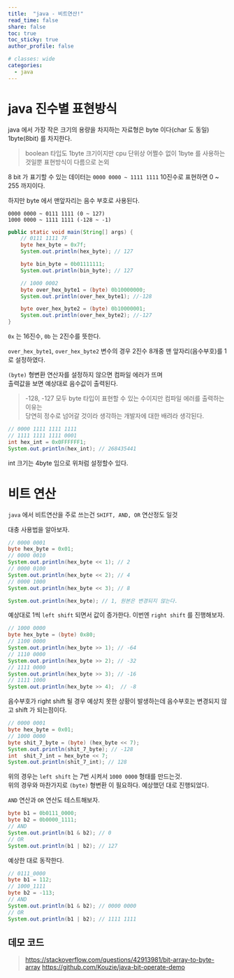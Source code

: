 ```yaml
---
title:  "java - 비트연산!"
read_time: false
share: false
toc: true
toc_sticky: true
author_profile: false

# classes: wide
categories:
  - java
---
```


# java 진수별 표현방식   

java 에서 가장 작은 크기의 용량을 차지하는 자료형은 byte 이다(char 도 동일)  
1byte(8bit) 를 차지한다.  

> boolean 타입도 1byte 크기이지만 cpu 단위상 어쩔수 없이 1byte 를 사용하는 것일뿐 표현방식이 다름으로 논외

8 bit 가 표기할 수 있는 데이터는 `0000 0000 ~ 1111 1111`
10진수로 표현하면 0 ~ 255 까지이다.  

하지만 byte 에서 맨앞자리는 음수 부호로 사용된다.  

```
0000 0000 ~ 0111 1111 (0 ~ 127)
1000 0000 ~ 1111 1111 (-128 ~ -1)
```


```java
public static void main(String[] args) {
    // 0111 1111 7F
    byte hex_byte = 0x7f;
    System.out.println(hex_byte); // 127

    byte bin_byte = 0b01111111;
    System.out.println(bin_byte); // 127

    // 1000 0002
    byte over_hex_byte1 = (byte) 0b10000000;
    System.out.println(over_hex_byte1); //-128

    byte over_hex_byte2 = (byte) 0b10000001;
    System.out.println(over_hex_byte2); //-127
}
```

`0x` 는 16진수, `0b` 는 2진수를 뜻한다.  

`over_hex_byte1`, `over_hex_byte2` 변수의 경우 2진수 8개중 맨 앞자리(음수부호)를 1로 설정하였다.  

`(byte)` 형변환 연산자를 설정하지 않으면 컴파일 에러가 뜨며  
출력값을 보면 예상대로 음수값이 출력된다.  

> -128, -127 모두 byte 타입이 표현할 수 있는 수이지만 컴파일 에러를 출력하는 이유는  
당연히 정수로 넘어갈 것이라 생각하는 개발자에 대한 배려라 생각된다.  

```java
// 0000 1111 1111 1111
// 1111 1111 1111 0001
int hex_int = 0x0FFFFFF1;
System.out.println(hex_int); // 268435441
```

int 크기는 4byte 임으로 위처럼 설정할수 있다.   

# 비트 연산  

`java` 에서 비트연산을 주로 쓰는건 `SHIFT, AND, OR` 연산정도 일것  

대충 사용법을 알아보자.  

```java
// 0000 0001
byte hex_byte = 0x01;
// 0000 0010
System.out.println(hex_byte << 1); // 2
// 0000 0100
System.out.println(hex_byte << 2); // 4
// 0000 1000
System.out.println(hex_byte << 3); // 8

System.out.println(hex_byte); // 1, 원본은 변경되지 않는다.
```

예상대로 1씩 `left shift` 되면서 값이 증가한다.
이번엔 `right shift` 를 진행해보자.  

```java
// 1000 0000
byte hex_byte = (byte) 0x80;
// 1100 0000
System.out.println(hex_byte >> 1); // -64
// 1110 0000
System.out.println(hex_byte >> 2); // -32
// 1111 0000
System.out.println(hex_byte >> 3); // -16
// 1111 1000
System.out.println(hex_byte >> 4);  // -8
```

음수부호가 right shift 될 경우 예상치 못한 상황이 발생하는데
음수부호는 변경되지 않고 shift 가 되는점이다.  


```java
// 0000 0001
byte hex_byte = 0x01;
// 1000 0000
byte shit_7_byte = (byte) (hex_byte << 7);
System.out.println(shit_7_byte); // -128
int  shit_7_int = hex_byte << 7;
System.out.println(shit_7_int); // 128
```

위의 경우는 `left shift` 는 7번 시켜서 `1000 0000` 형태를 만드는것.  
위의 경우와 마찬가지로 `(byte)` 형변환 이 필요하다.
예상했던 대로 진행되었다.  

`AND` 연산과 `OR` 연산도 테스트해보자.  

```java
byte b1 = 0b0111_0000;
byte b2 = 0b0000_1111;
// AND
System.out.println(b1 & b2); // 0
// OR
System.out.println(b1 | b2); // 127
```

예상한 대로 동작한다.  

```java
// 0111_0000
byte b1 = 112;
// 1000_1111
byte b2 = -113;
// AND
System.out.println(b1 & b2); // 0000 0000
// OR
System.out.println(b1 | b2); // 1111 1111
```


## 데모 코드

> <https://stackoverflow.com/questions/42913981/bit-array-to-byte-array>
> <https://github.com/Kouzie/java-bit-operate-demo>


